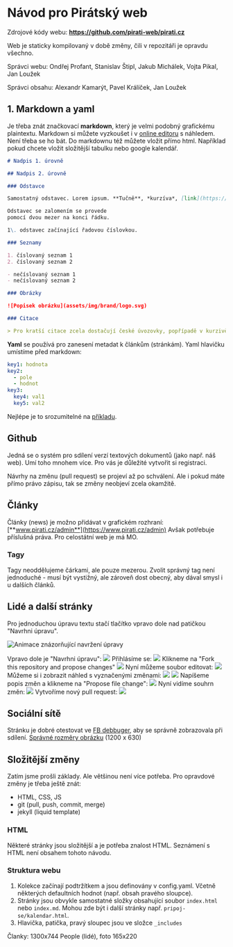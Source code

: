 # Návod pro Pirátský web

Zdrojové kódy webu: **https://github.com/pirati-web/pirati.cz**

Web je staticky kompilovaný v době změny, čili v repozitáři je opravdu všechno.

Správci webu: Ondřej Profant, Stanislav Štipl, Jakub Michálek, Vojta Pikal, Jan Loužek

Správci obsahu: Alexandr Kamarýt, Pavel Králíček, Jan Loužek

## 1. Markdown a yaml

Je třeba znát značkovací **markdown**, který je velmi podobný grafickému plaintextu.
Markdown si můžete vyzkoušet i v [online editoru](http://dillinger.io/) s náhledem.
Není třeba se ho bát. Do markdownu též můžete vložit přímo html. Například pokud chcete vložit složitější tabulku nebo google kalendář.

```md
# Nadpis 1. úrovně

## Nadpis 2. úrovně

### Odstavce

Samostatný odstavec. Lorem ipsum. **Tučně**, *kurzíva*, [link](https://www.pirati.cz)

Odstavec se zalomením se provede  
pomocí dvou mezer na konci řádku.

1\. odstavec začínající řadovou číslovkou.

### Seznamy

1. číslovaný seznam 1
2. číslovaný seznam 2

- nečíslovaný seznam 1
- nečíslovaný seznam 2

### Obrázky

![Popisek obrázku](assets/img/brand/logo.svg)

### Citace

> Pro kratší citace zcela dostačují české úvozovky, popřípadě v kurzivě. Nicméně pro delší citace je dobré větší zdůraznění.

```

**Yaml** se používá pro zanesení metadat k článkům (stránkám). Yaml hlavičku umístíme před markdown:

```Yaml
key1: hodnota
key2:
  - pole
  - hodnot
key3:
  key4: val1
  key5: val2
```

Nejlépe je to srozumitelné na [příkladu](https://raw.githubusercontent.com/pirati-web/pirati.cz/gh-pages/_people/ondrej-profant.md).

## Github

Jedná se o systém pro sdílení verzí textových dokumentů (jako např. náš web).
Umí toho mnohem více. Pro vás je důležité vytvořit si registraci.

Návrhy na změnu (pull request) se projeví až po schválení. Ale i pokud máte přímo právo zápisu, tak se změny neobjeví zcela okamžitě.

## Články

Články (news) je možno přidávat v grafickém rozhraní:
[**www.pirati.cz/admin**](https://www.pirati.cz/admin)
Avšak potřebuje příslušná práva. Pro celostátní web je má MO.

### Tagy

Tagy neoddělujeme čárkami, ale pouze mezerou.
Zvolit správný tag není jednoduché - musí být vystižný, ale zároveň dost obecný, aby dával smysl i u dalších článků.

## Lidé a další stránky

Pro jednoduchou úpravu textu stačí tlačítko vpravo dole nad patičkou "Navrhni úpravu".

![Animace znázorňující navržení úpravy](/assets/img/navod/uprava.gif)

Vpravo dole je "Navrhni úpravu":
![](/assets/img/navod/u1.png)
Přihlásíme se:
![](/assets/img/navod/u2.png)
Klikneme na "Fork this repository and propose changes"
![](/assets/img/navod/u3.png)
Nyní můžeme soubor editovat:
![](/assets/img/navod/u4.png)
Můžeme si i zobrazit náhled s vyznačenými změnami:
![](/assets/img/navod/u5.png)
![](/assets/img/navod/u6.png)
Napíšeme popis změn a klikneme na "Propose file change":
![](/assets/img/navod/u7.png)
Nyní vidíme souhrn změn:
![](/assets/img/navod/u8.png)
Vytvoříme nový pull request:
![](/assets/img/navod/u9.png)

## Sociální sítě

Stránku je dobré otestovat ve [FB debbuger](https://developers.facebook.com/tools/debug/), aby se správně zobrazovala při sdílení. [Správné rozměry obrázku](https://developers.facebook.com/docs/sharing/best-practices#images) (1200 x 630)

## Složitější změny

Zatím jsme prošli základy. Ale většinou není více potřeba. Pro opravdové změny je třeba ještě znát:

- HTML, CSS, JS
- git (pull, push, commit, merge)
- jekyll (liquid template)

### HTML

Některé stránky jsou složitější a je potřeba znalost HTML. Seznámení s HTML není obsahem tohoto návodu.

### Struktura webu

1. Kolekce začínají podtržítkem a jsou definovány v config.yaml. Včetně některých defaultních hodnot (např. obsah pravého sloupce).
2. Stránky jsou obvykle samostatné složky obsahující soubor `index.html` nebo `index.md`. Mohou zde být i další stránky např. `pripoj-se/kalendar.html`.
3. Hlavička, patička, pravý sloupec jsou ve složce `_includes`

Članky: 1300x744
People (lidé), foto 165x220
